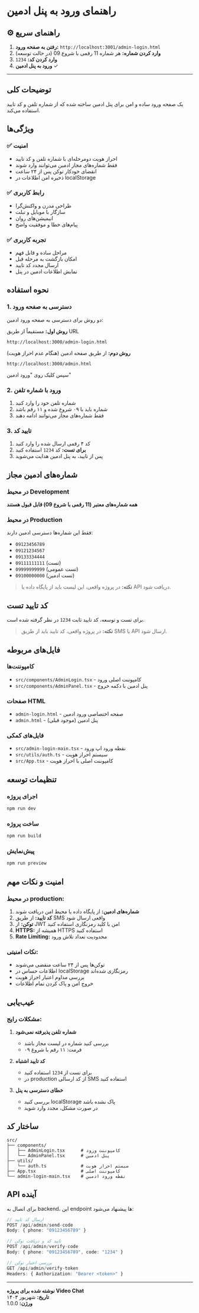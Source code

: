 # راهنمای ورود به پنل ادمین

## ⚙️ راهنمای سریع

1. **رفتن به صفحه ورود:** `http://localhost:3001/admin-login.html`
2. **وارد کردن شماره:** هر شماره 11 رقمی با شروع 09 (در حالت توسعه)
3. **وارد کردن کد:** `1234`
4. **ورود به پنل ادمین** ✓

---

## توضیحات کلی

یک صفحه ورود ساده و امن برای پنل ادمین ساخته شده که از شماره تلفن و کد تایید استفاده می‌کند.

## ویژگی‌ها

### ✅ امنیت
- احراز هویت دومرحله‌ای با شماره تلفن و کد تایید
- فقط شماره‌های مجاز ادمین می‌توانند وارد شوند
- انقضای خودکار توکن پس از ۲۴ ساعت
- ذخیره امن اطلاعات در localStorage

### ✅ رابط کاربری
- طراحی مدرن و واکنش‌گرا
- سازگار با موبایل و تبلت
- انیمیشن‌های روان
- پیام‌های خطا و موفقیت واضح

### ✅ تجربه کاربری
- مراحل ساده و قابل فهم
- امکان بازگشت به مرحله قبل
- ارسال مجدد کد تایید
- نمایش اطلاعات ادمین در پنل

## نحوه استفاده

### 1. دسترسی به صفحه ورود

دو روش برای دسترسی به صفحه ورود ادمین:

**روش اول:** مستقیماً از طریق URL
```
http://localhost:3000/admin-login.html
```

**روش دوم:** از طریق صفحه ادمین (هنگام عدم احراز هویت)
```
http://localhost:3000/admin.html
```
سپس کلیک روی "ورود ادمین"

### 2. ورود با شماره تلفن

1. شماره تلفن خود را وارد کنید
2. شماره باید با ۰۹ شروع شده و ۱۱ رقم باشد
3. فقط شماره‌های مجاز می‌توانند ادامه دهند

### 3. تایید کد

1. کد ۴ رقمی ارسال شده را وارد کنید
2. **برای تست:** کد `1234` استفاده کنید
3. پس از تایید، به پنل ادمین هدایت می‌شوید

## شماره‌های ادمین مجاز

### در محیط Development
**همه شماره‌های معتبر (11 رقمی با شروع 09) قابل قبول هستند**

### در محیط Production
فقط این شماره‌ها دسترسی ادمین دارند:
- `09123456789`
- `09121234567`  
- `09133334444`
- `09111111111` (تست)
- `09999999999` (تست عمومی)
- `09100000000` (تست ادمین)

> **نکته:** در پروژه واقعی، این لیست باید از پایگاه داده یا API دریافت شود.

## کد تایید تست

برای تست و توسعه، کد تایید ثابت `1234` در نظر گرفته شده است.

> **نکته:** در پروژه واقعی، کد تایید باید از طریق SMS یا API ارسال شود.

## فایل‌های مربوطه

### کامپوننت‌ها
- `src/components/AdminLogin.tsx` - کامپوننت اصلی ورود
- `src/components/AdminPanel.tsx` - پنل ادمین با دکمه خروج

### صفحات HTML
- `admin-login.html` - صفحه اختصاصی ورود ادمین
- `admin.html` - پنل ادمین (موجود قبلی)

### فایل‌های کمکی
- `src/admin-login-main.tsx` - نقطه ورود اپ ورود
- `src/utils/auth.ts` - سیستم احراز هویت
- `src/App.tsx` - کامپوننت اصلی با احراز هویت

## تنظیمات توسعه

### اجرای پروژه
```bash
npm run dev
```

### ساخت پروژه
```bash
npm run build
```

### پیش‌نمایش
```bash
npm run preview
```

## امنیت و نکات مهم

### در محیط production:

1. **شماره‌های ادمین:** از پایگاه داده یا محیط امن دریافت شوند
2. **کد تایید:** از طریق SMS واقعی ارسال شود
3. **توکن:** از JWT امن با کلید رمزنگاری استفاده کنید
4. **HTTPS:** همیشه از HTTPS استفاده کنید
5. **Rate Limiting:** محدودیت تعداد تلاش ورود

### نکات امنیتی:

- توکن‌ها پس از ۲۴ ساعت منقضی می‌شوند
- اطلاعات حساس در localStorage رمزنگاری شده‌اند
- بررسی مداوم اعتبار احراز هویت
- خروج امن و پاک کردن تمام اطلاعات

## عیب‌یابی

### مشکلات رایج:

1. **شماره تلفن پذیرفته نمی‌شود**
   - بررسی کنید شماره در لیست مجاز باشد
   - فرمت: ۱۱ رقم با شروع ۰۹

2. **کد تایید اشتباه**
   - برای تست از `1234` استفاده کنید
   - در production از کد ارسالی SMS استفاده کنید

3. **خطای دسترسی به پنل**
   - بررسی کنید localStorage پاک نشده باشد
   - در صورت مشکل، مجدد وارد شوید

## ساختار کد

```
src/
├── components/
│   ├── AdminLogin.tsx      # کامپوننت ورود
│   └── AdminPanel.tsx      # پنل ادمین
├── utils/
│   └── auth.ts             # سیستم احراز هویت
├── App.tsx                 # کامپوننت اصلی
└── admin-login-main.tsx    # نقطه ورود ادمین
```

## API آینده

برای اتصال به backend، این endpoint ها پیشنهاد می‌شود:

```typescript
// ارسال کد تایید
POST /api/admin/send-code
Body: { phone: "09123456789" }

// تایید کد و دریافت توکن
POST /api/admin/verify-code  
Body: { phone: "09123456789", code: "1234" }

// بررسی اعتبار توکن
GET /api/admin/verify-token
Headers: { Authorization: "Bearer <token>" }
```

---

**نوشته شده برای پروژه Video Chat**  
**تاریخ:** شهریور ۱۴۰۳  
**ورژن:** 1.0.0